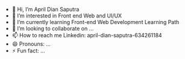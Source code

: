 - 👋 Hi, I’m April Dian Saputra
- 👀 I’m interested in Front end Web and UI/UX 
- 🌱 I’m currently learning Front-end Web Development Learning Path
- 💞️ I’m looking to collaborate on ...
- 📫 How to reach me Linkedin: april-dian-saputra-634261184
- 😄 Pronouns: ...
- ⚡ Fun fact: ...

<!---
non4m3rock/non4m3rock is a ✨ special ✨ repository because its `README.md` (this file) appears on your GitHub profile.
You can click the Preview link to take a look at your changes.
--->
